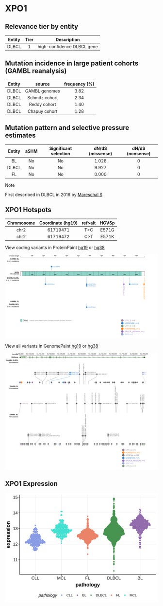 # XPO1

## Relevance tier by entity

|Entity|Tier|Description               |
|:------:|:----:|--------------------------|
|DLBCL |1   |high-confidence DLBCL gene|

## Mutation incidence in large patient cohorts (GAMBL reanalysis)

|Entity|source        |frequency (%)|
|:------:|:--------------:|:-------------:|
|DLBCL |GAMBL genomes |3.82         |
|DLBCL |Schmitz cohort|2.34         |
|DLBCL |Reddy cohort  |1.40         |
|DLBCL |Chapuy cohort |1.28         |

## Mutation pattern and selective pressure estimates

|Entity|aSHM|Significant selection|dN/dS (missense)|dN/dS (nonsense)|
|:------:|:----:|:---------------------:|:----------------:|:----------------:|
|BL    |No  |No                   |1.028           |0               |
|DLBCL |No  |No                   |9.927           |0               |
|FL    |No  |No                   |0.000           |0               |


> [!NOTE]
> First described in DLBCL in 2016 by [Mareschal S](https://pubmed.ncbi.nlm.nih.gov/26608593)


 ## XPO1 Hotspots

| Chromosome |Coordinate (hg19) | ref>alt | HGVSp | 
 | :---:| :---: | :--: | :---: |
| chr2 | 61719471 | T>C | E571G |
| chr2 | 61719472 | C>T | E571K |

View coding variants in ProteinPaint [hg19](https://morinlab.github.io/LLMPP/GAMBL/XPO1_protein.html)  or [hg38](https://morinlab.github.io/LLMPP/GAMBL/XPO1_protein_hg38.html)

![image](images/proteinpaint/XPO1_NM_003400.svg)

View all variants in GenomePaint [hg19](https://morinlab.github.io/LLMPP/GAMBL/XPO1.html)  or [hg38](https://morinlab.github.io/LLMPP/GAMBL/XPO1_hg38.html)

![image](images/proteinpaint/XPO1.svg)
## XPO1 Expression
![image](images/gene_expression/XPO1_by_pathology.svg)
